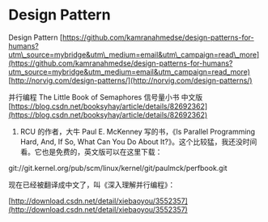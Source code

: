 # Design Pattern

Design Pattern [https://github.com/kamranahmedse/design-patterns-for-humans?utm\_source=mybridge&utm\_medium=email&utm\_campaign=read\_more](https://github.com/kamranahmedse/design-patterns-for-humans?utm_source=mybridge&utm_medium=email&utm_campaign=read_more) [http://norvig.com/design-patterns/](http://norvig.com/design-patterns/)

并行编程 The Little Book of Semaphores 信号量小书 中文版 [https://blog.csdn.net/booksyhay/article/details/82692362](https://blog.csdn.net/booksyhay/article/details/82692362)

1. RCU 的作者，大牛 Paul E. McKenney 写的书，《Is Parallel Programming Hard, And, If So, What Can You Do About It?》。这个比较猛，我还没时间看。它也是免费的，英文版可以在这里下载：

git://git.kernel.org/pub/scm/linux/kernel/git/paulmck/perfbook.git

现在已经被翻译成中文了，叫《深入理解并行编程》：

[http://download.csdn.net/detail/xiebaoyou/3552357](http://download.csdn.net/detail/xiebaoyou/3552357)

